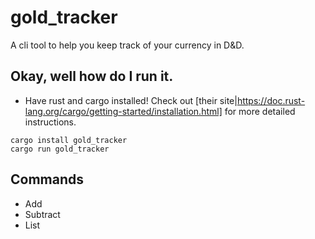 # gold_tracker
A cli tool to help you keep track of your currency in D&D.

## Okay, well how do I run it.
* Have rust and cargo installed! Check out [their site|https://doc.rust-lang.org/cargo/getting-started/installation.html] for more detailed instructions.

```
cargo install gold_tracker
cargo run gold_tracker
```

## Commands
* Add
* Subtract
* List
